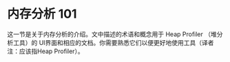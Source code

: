 # 内存分析 101

这一节是关于内存分析的介绍。文中描述的术语和概念用于 Heap Profiler （堆分析工具）的 UI界面和相应的文档。你需要熟悉它们以便更好地使用工具（译者注：应该指Heap Profiler）。